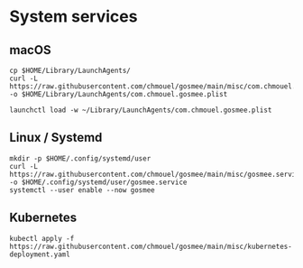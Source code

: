 # System services

## macOS

```shell
cp $HOME/Library/LaunchAgents/
curl -L https://raw.githubusercontent.com/chmouel/gosmee/main/misc/com.chmouel.gosmee.plist -o $HOME/Library/LaunchAgents/com.chmouel.gosmee.plist

launchctl load -w ~/Library/LaunchAgents/com.chmouel.gosmee.plist
```

## Linux / Systemd

```shell
mkdir -p $HOME/.config/systemd/user
curl -L https://raw.githubusercontent.com/chmouel/gosmee/main/misc/gosmee.service -o $HOME/.config/systemd/user/gosmee.service
systemctl --user enable --now gosmee
```

## Kubernetes

```shell
kubectl apply -f https://raw.githubusercontent.com/chmouel/gosmee/main/misc/kubernetes-deployment.yaml
```
